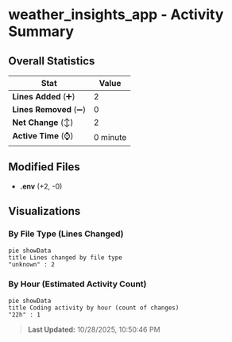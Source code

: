 # weather_insights_app - Activity Summary 

## Overall Statistics

| Stat                   | Value                                                             |
| ---------------------- | ----------------------------------------------------------------- |
| **Lines Added** (➕)   | 2                                          |
| **Lines Removed** (➖) | 0                                        |
| **Net Change** (↕)    | 2                |
| **Active Time** (⌚)   | 0 minute |


## Modified Files
- **.env** (+2, -0)

## Visualizations

### By File Type (Lines Changed)

```mermaid
pie showData
title Lines changed by file type
"unknown" : 2
```

### By Hour (Estimated Activity Count)

```mermaid
pie showData
title Coding activity by hour (count of changes)
"22h" : 1
```


> **Last Updated:** 10/28/2025, 10:50:46 PM